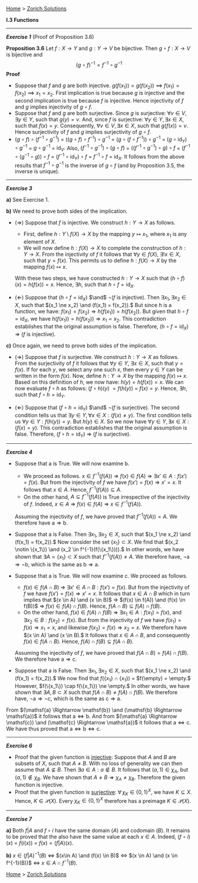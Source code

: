 [Home](/index.html)  >  [Zorich Solutions](/vaz-ma/vaz-ma-solutions.html)




**I.3   Functions**



---

***Exercise 1***
(Proof of Proposition 3.6)

**Proposition 3.6**   Let $f : X \to Y$ and $g : Y \to V$ be bijective. Then $g \circ f : X \to V$ is bijective and 
$$
(g \circ f)^{-1} = f^{-1} \circ g^{-1}
$$
**Proof** 

* Suppose that $f$ and $g$ are both injective.
  $g(f(x_1)) = g(f(x_2))$ $\implies$ $f(x_1) = f(x_2)$ $\implies$ $x_1 = x_2.$ 
  First implication is true because $g$ is injective and the second implication is true because $f$ is injective.
  Hence injectivity of $f$ and $g$ implies injectivity of $g \circ f.$
* Suppose that $f$ and $g$ are both surjective.
  Since $g$ is surjective: $\forall v \in V, \exists y \in Y,$ such that $g(y) = v.$ And, since $f$ is surjective: $\forall y \in Y, \exists x \in X,$ such that $f(x) = y.$ Consequently, $\forall v \in V, \exists x \in X,$ such that $g(f(x)) = v.$
  Hence surjectivity of $f$ and $g$ implies surjectivity of $g \circ f.$
* $(g \circ f) \circ (f^{-1} \circ g^{-1})$ $=$ $((g \circ f) \circ f^{-1}) \circ g^{-1}$ $=$ $(g \circ (f \circ f^{-1})) \circ g^{-1}$ $=$ $(g \circ \mathrm{id}_Y) \circ g^{-1}$ $=$ $g \circ g^{-1}$ $=$ $\mathrm{id}_V.$
  Also,
  $(f^{-1} \circ g^{-1}) \circ (g \circ f)$ $=$ $((f^{-1} \circ g^{-1}) \circ g) \circ f$ $=$ $(f^{-1} \circ (g^{-1} \circ g)) \circ f$ $=$ $(f^{-1} \circ \mathrm{id}_Y) \circ f$ $=$ $f^{-1} \circ f$ $=$ $\mathrm{id}_X.$ 
  It follows from the above results that $f^{-1} \circ g^{-1}$ is the inverse of $g \circ f$  (and by Proposition 3.5, the inverse is unique).



---

***Exercise 3***

**a)**    See Exercise 1.

**b)**    We need to prove both sides of the implication.

* $(\Rightarrow)$ Suppose that $f$ is injective. We construct $h : Y \to X$ as follows.

  * First, define $h:Y\setminus f(X) \to X$ by the mapping $y \mapsto x_1,$ where $x_1$ is any element of $X.$
  * We will now define $h : f(X) \to X$ to complete the construction of $h : Y \to X.$ From the injectivity of $f$ it follows that $\forall y \in f(X),\ \exists! x\in X,$ such that $y = f(x).$ This permits us to define  $h:f(X) \to X$ by the mapping $f(x) \mapsto x.$

  With these two steps, we have constructed $h: Y \to X$ such that $(h \circ f) (x) = h(f(x)) = x.$ Hence, $\exists h,$ such that $h\circ f = \mathrm{id}_X.$

* $(\Leftarrow)$ Suppose that $(h \circ f = \mathrm{id}_X)$ $\and$ $\neg (f \text{ is injective}).$ Then $\exists x_1, \exists x_2 \in X,$ such that $(x_1 \ne x_2) \and (f(x_1) = f(x_2)).$  But since $h$ is a function, we have: $f(x_1) = f(x_2) \Rightarrow h(f(x_1)) = h(f(x_2)).$ But given that $h \circ f = \mathrm{id}_X,$ we have $h(f(x_1)) = h(f(x_2)) \Rightarrow x_1 = x_2.$ This contradiction establishes that the original assumption is false. Therefore, $(h \circ f = \mathrm{id}_X)$ $\Rightarrow$ $(f \text{ is injective}).$

**c)**    Once again, we need to prove both sides of the implication.

* $(\Rightarrow)$ Suppose that $f$ is surjective. We construct $h : Y \to X$ as follows. From the surjectivity of $f$ it follows that $\forall y \in Y,\ \exists x\in X,$ such that $y = f(x).$ If for each $y,$ we select any one such $x,$ then every $y \in Y$ can be written in the form $f(x).$ Now, define $h:Y \to X$ by the mapping $f(x) \mapsto x.$ Based on this definition of $h,$ we now have: $h(y) = h(f(x)) = x.$ We can now evaluate $f \circ h$ as follows: $(f \circ h) (y)$ $= f(h(y))$ $=$ $f(x) = y.$ Hence, $\exists h,$ such that $f\circ h = \mathrm{id}_Y.$

* $(\Leftarrow)$ Suppose that $(f \circ h = \mathrm{id}_Y)$ $\and$ $\neg (f \text{ is surjective}).$ The second condition tells us that $\exists y \in Y,\forall x \in X : (f(x) \ne y).$  The first condition tells us $\forall y \in Y : f(h(y)) = y.$ But $h(y) \in X.$ So we now have $\forall y \in Y,\exists x \in X : (f(x) = y).$ This contradiction establishes that the original assumption is false. Therefore, $(f \circ h = \mathrm{id}_Y)$ $\Rightarrow$ $(f \text{ is surjective}).$



---

***Exercise 4***

* Suppose that $\mathsf{a}$ is True. We will now examine $\mathsf{b}.$ 

  * We proceed as follows.  $x \in f^{-1}(f(A))$ $\Rightarrow$ $f(x) \in f(A)$ $\Rightarrow$ $\exists x' \in A : f(x') = f(x).$ But from the injectivity of $f$ we have $f(x') = f(x) \Rightarrow x' = x.$ It follows that $x \in A.$ Hence, $f^{-1}(f(A)) \subseteq A.$ 
  * On the other hand, $A \subseteq f^{-1}(f(A))$ is True irrespective of the injectivity of $f.$ Indeed, $x \in A$ $\Rightarrow$ $f(x) \in f(A)$ $\Rightarrow$ $x \in f^{-1}(f(A)).$ 

  Assuming the injectivity of $f,$ we have proved that $f^{-1}(f(A)) = A.$ We therefore have $\mathsf{a} \Rightarrow \mathsf{b}.$ 

* Suppose that $\mathsf{a}$ is False. Then $\exists x_1, \exists x_2 \in X,$ such that $(x_1 \ne x_2) \and (f(x_1) = f(x_2)).$ Now consider the set $\{x_1\} \subset X.$ We find that $(x_2 \notin \{x_1\}) \and (x_2 \in f^{-1}(f(\{x_1\}))).$ In other words, we have shown that $\exists A = \{x_1\} \subset X$ such that $f^{-1}(f(A)) \ne A.$ We therefore have, $\neg\mathsf{a} \Rightarrow \neg\mathsf{b},$ which is the same as $\mathsf{b} \Rightarrow \mathsf{a}.$ 

* Suppose that $\mathsf{a}$ is True. We will now examine $\mathsf{c}.$ We proceed as follows.

  * $f(x) \in f(A \cap B)$ $\Rightarrow$ $\exists x' \in A \cap B : f(x') = f(x).$ But from the injectivity of $f$ we have $f(x') = f(x) \Rightarrow x' = x.$ It follows that $x \in A \cap B$ which in turn implies that $(x \in A) \and (x \in B)$ $\Rightarrow$ $(f(x) \in f(A)) \and (f(x) \in f(B))$ $\Rightarrow$ $f(x) \in f(A) \cap f(B).$  Hence, $f(A \cap B) \subseteq f(A) \cap f(B).$ 
  * On the other hand, $f(x) \in f(A) \cap f(B)$ $\Rightarrow$ $\exists x_1 \in A : f(x_1) = f(x),$ and $\exists x_2 \in B : f(x_2) = f(x).$ But from the injectivity of $f$ we have $f(x_1) = f(x) \Rightarrow x_1 = x,$ and likewise $f(x_2) = f(x) \Rightarrow x_2 = x.$ We therefore have $(x \in A) \and (x \in B).$ It follows that $x \in A \cap B,$ and consequently $f(x) \in f(A \cap B).$ Hence, $f(A) \cap f(B) \subseteq f(A \cap B).$

  Assuming the injectivity of $f,$ we have proved that $f(A \cap B) = f(A) \cap f(B).$ We therefore have $\mathsf{a} \Rightarrow \mathsf{c}.$  

* Suppose that $\mathsf{a}$ is False. Then $\exists x_1, \exists x_2 \in X,$ such that $(x_1 \ne x_2) \and (f(x_1) = f(x_2)).$ We now find that $f(\{x_1\} \cap \{x_1\})$ $=$ $f(\empty) = \empty.$ However, $f(\{x_1\}) \cap f(\{x_1\}) \ne \empty.$ In other words, we have shown that $\exists A, B \subset X$ such that $f(A \cap B) \ne f(A) \cap f(B).$ We therefore have, $\neg\mathsf{a} \Rightarrow \neg\mathsf{c},$ which is the same as $\mathsf{c} \Rightarrow \mathsf{a}.$ 

From $(\mathsf{a} \Rightarrow \mathsf{b}) \and (\mathsf{b} \Rightarrow \mathsf{a})$ it follows that $\mathsf{a} \Leftrightarrow \mathsf{b}.$ And from $(\mathsf{a} \Rightarrow \mathsf{c}) \and (\mathsf{c} \Rightarrow \mathsf{a})$ it follows that $\mathsf{a} \Leftrightarrow \mathsf{c}.$ We have thus proved that $\mathsf{a} \Leftrightarrow \mathsf{b} \Leftrightarrow \mathsf{c}.$ 



---

***Exercise 6***

* Proof that the given function is <u>injective</u>:
  Suppose that $A$ and $B$ are subsets of $X,$ such that $A \ne B.$ With no loss of generality we can then assume that $A \not\subseteq B.$ Then $\exists a \in A : a \notin B.$ It follows that $(a,1) \in \chi_A,$ but $(a,1) \notin \chi_B.$ We have  shown that $A \ne B \Rightarrow \chi_A \ne \chi_B.$ Therefore the given function is injective.
* Proof that the given function is <u>surjective</u>:
  $\forall \, \chi_K \in \{0,1\}^X,$ we have $K \subseteq X.$ Hence, $K \in \mathcal{P}(X).$ Every $\chi_K \in \{0,1\}^X$ therefore has a preimage $K \in \mathcal{P}(X).$ 





---

***Exercise 7***

**a)**    Both $f|A$ and $f\circ i$ have the same domain ($A$) and codomain ($B$). It remains to be proved that the also have the same value at each $x \in A.$ Indeed, $(f\circ i)(x)$ $=$ $f(i(x))$ $=$ $f(x) = (f|A)(x).$ 

**b)**    $x \in (f|A)^{-1}(B)$ $\Leftrightarrow$ $(x\in A) \and (f(x) \in B)$ $\Leftrightarrow$ $(x \in A) \and (x \in f^{-1}(B))$ $\Leftrightarrow$ $x \in A \cap f^{-1}(B).$ 



[Home](/index.html)  >  [Zorich Solutions](/vaz-ma/vaz-ma-solutions.html)

